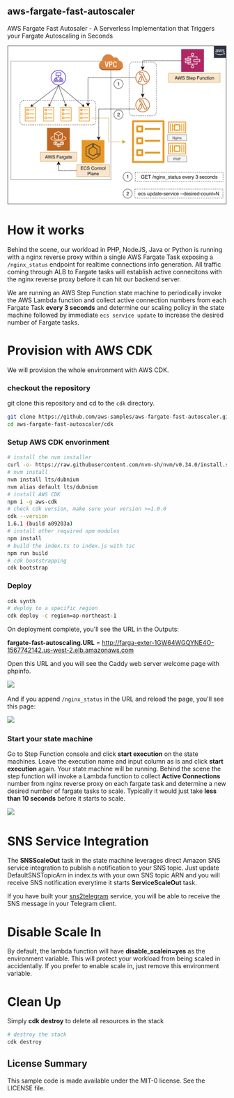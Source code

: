 ## aws-fargate-fast-autoscaler

AWS Fargate Fast Autosaler - A Serverless Implementation that Triggers your Fargate Autoscaling in Seconds



![](images/fargate-fast-autoscaler.png)



# How it works

Behind the scene, our workload in PHP, NodeJS, Java or Python is running with a nginx reverse proxy within a single AWS Fargate Task exposing a `/nginx_status` endpoint for realtime connections info generation. All traffic coming through ALB to Fargate tasks will establish active connecitons with the nginx reverse proxy before it can hit our backend server. 

We are running an AWS Step Function state machine to periodically invoke the AWS Lambda function and collect active connection numbers from each Fargate Task **every 3 seconds** and determine our scaling policy in the state machine followed by immediate `ecs service update` to increase the desired number of Fargate tasks.



# Provision with AWS CDK

We will provision the whole environment with AWS CDK.



### checkout the repository

git clone this repository and cd to the `cdk` directory.

```bash
git clone https://github.com/aws-samples/aws-fargate-fast-autoscaler.git
cd aws-fargate-fast-autoscaler/cdk
```

### Setup AWS CDK envorinment

```bash
# install the nvm installer
curl -o- https://raw.githubusercontent.com/nvm-sh/nvm/v0.34.0/install.sh | bash
# nvm install 
nvm install lts/dubnium
nvm alias default lts/dubnium
# install AWS CDK
npm i -g aws-cdk
# check cdk version, make sure your version >=1.0.0
cdk --version
1.6.1 (build a09203a)
# install other required npm modules
npm install
# build the index.ts to index.js with tsc
npm run build
# cdk bootstrapping
cdk bootstrap
```

### Deploy

```bash
cdk synth
# deploy to a specific region
cdk deploy -c region=ap-northeast-1 
```

On deployment complete, you'll see the URL in the Outputs:

**fargate-fast-autoscaling.URL** = http://farga-exter-1GW64WGQYNE4O-1567742142.us-west-2.elb.amazonaws.com

Open this URL and you will see the Caddy web server welcome page with phpinfo.

![](/Users/pahud/github/aws-fargate-fast-autoscaler/images/php-welcome.png)



And if you append `/nginx_status` in the URL and reload the page, you'll see this page:

![](/Users/pahud/github/aws-fargate-fast-autoscaler/images/nginx-status.png)

### Start your state machine

Go to Step Function console and click **start execution** on the state machines. Leave the execution name and input column as is and click **start execution** again. Your state machine will be running. Behind the scene the step function will invoke a Lambda function to collect **Active Connections** number from nginx reverse proxy on each fargate task and determine a new desired number of fargate tasks to scale. Typically it would just take **less than 10 seconds** before it starts to scale.

![](/Users/pahud/github/aws-fargate-fast-autoscaler/images/stepfunc.png)

# SNS Service Integration

The **SNSScaleOut** task in the state machine leverages direct Amazon SNS service integration to publish a notification to your SNS topic. Just update DefaultSNSTopicArn in index.ts with your own SNS topic ARN and you will receive SNS notification everytime it starts **ServiceScaleOut** task.

If you have built your [sns2telegram](https://github.com/pahud/sns2telegram) service, you will be able to receive the SNS message in your Telegram client.



# Disable Scale In

By default, the lambda function will have **disable_scalein=yes** as the environment variable. This will protect your workload from being scaled in accidentally. If you prefer to enable scale in, just remove this environment variable.



# Clean Up

Simply **cdk destroy** to delete all resources in the stack

```bash
# destroy the stack
cdk destroy 
```


## License Summary

This sample code is made available under the MIT-0 license. See the LICENSE file.
